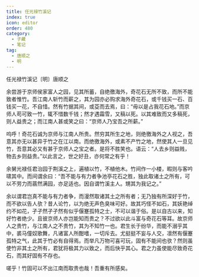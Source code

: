 ```yaml
---
title: 任光禄竹溪记
index: true
icon: editor
order: 480
category:
  - 子藏
  - 笔记
tag:
  - 唐顺之
  - 明
---
```


任光禄竹溪记〔明〕唐顺之  

余尝游于京师侯家富人之园，见其所蓄，自绝徼海外，奇花石无所不致，而所不能致者惟竹。吾江南人斩竹而薪之，其为园亦必购求海外奇花石，或千钱买一石、百钱买一花，不自惜。然有竹据其间，或芟而去焉，曰：“毋以是占我花石地。”而京师人苟可致一竹，辄不惜数千钱；然才遇霜雪，又稿以死。以其难致而又多稿死，则人益贵之；而江南人甚或笑之曰：“京师人乃宝吾之所薪。”  

呜呼！奇花石诚为京师与江南人所贵。然穷其所生之地，则绝徼海外之人视之，吾意其亦无以甚异于竹之在江以南。而绝徼海外，或素不产竹之地，然使其人一旦见竹，吾意其必又有甚于京师人之宝之者。是将不胜笑也。语云：“人去乡则益贱，物去乡则益贵。”以此言之，世之好丑，亦何常之有乎！  

余舅光禄任君治园于荆溪之上，遍植以竹，不植他木。竹间作一小楼，暇则与客吟啸其中。而间谓余曰：“吾不能与有力者争池亭花石之胜，独此取诸土之所有，可以不劳力而蓊然满园，亦足适也。因自谓竹溪主人。甥其为我记之。”  

余以谓君岂真不能与有力者争，而漫然取诸其土之所有者；无乃独有所深好于竹，而不欲以告人欤？昔人论竹，以为绝无声色臭味可好。故其巧怪不如石，其妖艳绰约不如花，孑孑然孑孑然有似乎偃蹇孤特之士，不可以谐于俗。是以自古以来，知好竹者绝少。且彼京师人亦岂能知而贵之？不过欲以此斗富与奇花石等耳。故京师人之贵竹，与江南人之不贵竹，其为不知竹一也。君生长于纷华，而能不溺乎其中，裘马僮奴歌舞，凡诸富人所酣嗜，一切斥去。尤挺挺不妄与人交，凛然有偃蹇孤特之气，此其于竹必有自得焉。而举凡万物可喜可玩，固有不能间也欤？然则虽使竹非其土之所有，君犹将极其力以致之，而后快乎其心。君之力虽使能尽致奇花石，而其好固有不存也。  

嗟乎！竹固可以不出江南而取贵也哉！吾重有所感矣。  
